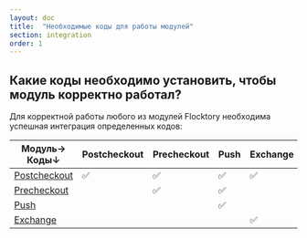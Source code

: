```yaml
---
layout: doc
title:  "Необходимые коды для работы модулей"
section: integration
order: 1
---
```


## Какие коды необходимо установить, чтобы модуль корректно работал?

Для корректной работы любого из модулей Flocktory необходима успешная интеграция определенных кодов:


|  Модуль→ Коды↓| Postcheckout | Precheckout | Push | Exchange | Exchange Loyalty | Workflow | Xmail/ Xpush |
|-------------------|--------------|-------------|------|----------|------------------|----------|--------------|
| [Postcheckout](https://flocktory.github.io/ru/integration/postcheckout/)      |       ✅      |      ✅      |   ✅  |     ✅    |                  |     ✅    |       ✅      |
| [Precheckout](https://flocktory.github.io/ru/integration/precheckout/)       |              |      ✅      |   ✅  |          |                  |     ✅    |       ✅      |
| [Push](https://flocktory.github.io/ru/integration/push/)              |              |             |   ✅  |          |                  |     ✅    |       ✅      |
| [Exchange](https://flocktory.github.io/ru/integration/exchange/)          |              |             |      |     ✅    |         ✅        |          |              |

